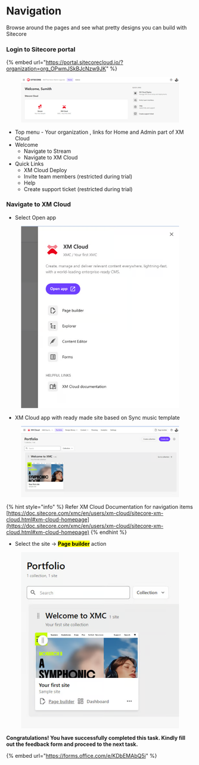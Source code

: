 # Navigation

Browse around the pages and see what pretty designs you can build with Sitecore

### Login to Sitecore portal

{% embed url="https://portal.sitecorecloud.io/?organization=org_OPwmJSkBJcNzw9JK" %}

<figure><img src="../.gitbook/assets/image.png" alt=""><figcaption></figcaption></figure>

* Top menu - Your organization , links for Home and Admin part of XM Cloud
* Welcome
  * Navigate to Stream
  * Navigate to XM Cloud
* Quick Links
  * XM Cloud Deploy
  * Invite team members (restricted during trial)
  * Help
  * Create support ticket (restricted during trial)



### Navigate to XM Cloud

* Select Open app

<figure><img src="../.gitbook/assets/image (1).png" alt=""><figcaption></figcaption></figure>

* XM Cloud app with ready made site based on Sync music template

<figure><img src="../.gitbook/assets/image (2).png" alt=""><figcaption></figcaption></figure>

{% hint style="info" %}
Refer XM Cloud Documentation for navigation items [https://doc.sitecore.com/xmc/en/users/xm-cloud/sitecore-xm-cloud.html#xm-cloud-homepage](https://doc.sitecore.com/xmc/en/users/xm-cloud/sitecore-xm-cloud.html#xm-cloud-homepage)
{% endhint %}

* Select the site -> <mark style="color:$success;">**Page builder**</mark> action

<figure><img src="../.gitbook/assets/image (3).png" alt=""><figcaption></figcaption></figure>





**Congratulations! You have successfully completed this task. Kindly fill out the feedback form and proceed to the next task.**

{% embed url="https://forms.office.com/e/KDbEMAbQ5i" %}
